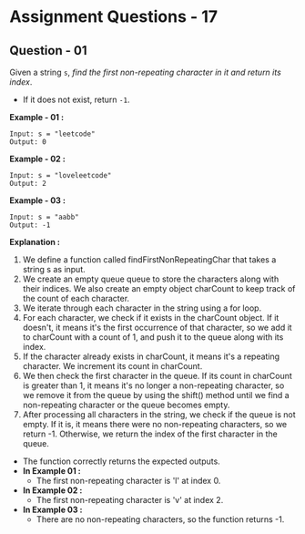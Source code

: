 # **Assignment Questions - 17**

## **Question - 01**

Given a string `s`, *find the first non-repeating character in it and return its index*. 
- If it does not exist, return `-1`.

**Example - 01 :**
```
Input: s = "leetcode"
Output: 0
```

**Example - 02 :**
```
Input: s = "loveleetcode"
Output: 2
```

**Example - 03 :**
```
Input: s = "aabb"
Output: -1
```

**Explanation :**
1. We define a function called findFirstNonRepeatingChar that takes a string s as input.
2. We create an empty queue queue to store the characters along with their indices. We also create an empty object charCount to keep track of the count of each character.
3. We iterate through each character in the string using a for loop.
4. For each character, we check if it exists in the charCount object. If it doesn't, it means it's the first occurrence of that character, so we add it to charCount with a count of 1, and push it to the queue along with its index.
5. If the character already exists in charCount, it means it's a repeating character. We increment its count in charCount.
6. We then check the first character in the queue. If its count in charCount is greater than 1, it means it's no longer a non-repeating character, so we remove it from the queue by using the shift() method until we find a non-repeating character or the queue becomes empty.
7. After processing all characters in the string, we check if the queue is not empty. If it is, it means there were no non-repeating characters, so we return -1. Otherwise, we return the index of the first character in the queue.
- The function correctly returns the expected outputs. 
- **In Example 01 :**
    - The first non-repeating character is 'l' at index 0. 
- **In Example 02 :**
    - The first non-repeating character is 'v' at index 2. 
- **In Example 03 :**
    - There are no non-repeating characters, so the function returns -1.